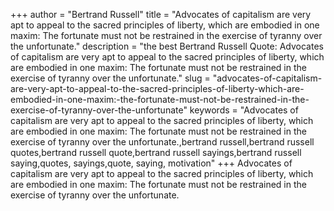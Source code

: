+++
author = "Bertrand Russell"
title = "Advocates of capitalism are very apt to appeal to the sacred principles of liberty, which are embodied in one maxim: The fortunate must not be restrained in the exercise of tyranny over the unfortunate."
description = "the best Bertrand Russell Quote: Advocates of capitalism are very apt to appeal to the sacred principles of liberty, which are embodied in one maxim: The fortunate must not be restrained in the exercise of tyranny over the unfortunate."
slug = "advocates-of-capitalism-are-very-apt-to-appeal-to-the-sacred-principles-of-liberty-which-are-embodied-in-one-maxim:-the-fortunate-must-not-be-restrained-in-the-exercise-of-tyranny-over-the-unfortunate"
keywords = "Advocates of capitalism are very apt to appeal to the sacred principles of liberty, which are embodied in one maxim: The fortunate must not be restrained in the exercise of tyranny over the unfortunate.,bertrand russell,bertrand russell quotes,bertrand russell quote,bertrand russell sayings,bertrand russell saying,quotes, sayings,quote, saying, motivation"
+++
Advocates of capitalism are very apt to appeal to the sacred principles of liberty, which are embodied in one maxim: The fortunate must not be restrained in the exercise of tyranny over the unfortunate.
